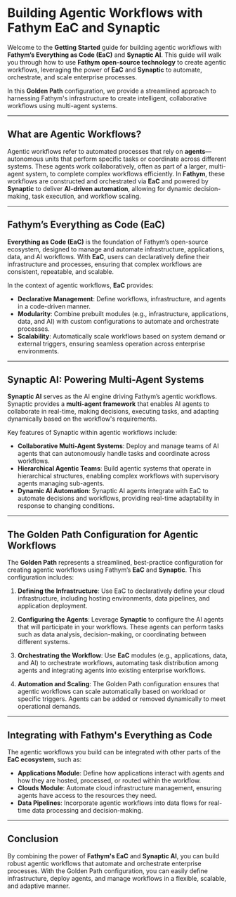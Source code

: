 # Building Agentic Workflows with Fathym EaC and Synaptic

Welcome to the **Getting Started** guide for building agentic workflows with **Fathym’s Everything as Code (EaC)** and **Synaptic AI**. This guide will walk you through how to use **Fathym open-source technology** to create agentic workflows, leveraging the power of **EaC** and **Synaptic** to automate, orchestrate, and scale enterprise processes.

In this **Golden Path** configuration, we provide a streamlined approach to harnessing Fathym's infrastructure to create intelligent, collaborative workflows using multi-agent systems.

---

## What are Agentic Workflows?

Agentic workflows refer to automated processes that rely on **agents**—autonomous units that perform specific tasks or coordinate across different systems. These agents work collaboratively, often as part of a larger, multi-agent system, to complete complex workflows efficiently. In **Fathym**, these workflows are constructed and orchestrated via **EaC** and powered by **Synaptic** to deliver **AI-driven automation**, allowing for dynamic decision-making, task execution, and workflow scaling.

---

## Fathym’s Everything as Code (EaC)

**Everything as Code (EaC)** is the foundation of Fathym’s open-source ecosystem, designed to manage and automate infrastructure, applications, data, and AI workflows. With **EaC**, users can declaratively define their infrastructure and processes, ensuring that complex workflows are consistent, repeatable, and scalable.

In the context of agentic workflows, **EaC** provides:

- **Declarative Management**: Define workflows, infrastructure, and agents in a code-driven manner.
- **Modularity**: Combine prebuilt modules (e.g., infrastructure, applications, data, and AI) with custom configurations to automate and orchestrate processes.
- **Scalability**: Automatically scale workflows based on system demand or external triggers, ensuring seamless operation across enterprise environments.

---

## Synaptic AI: Powering Multi-Agent Systems

**Synaptic AI** serves as the AI engine driving Fathym’s agentic workflows. Synaptic provides a **multi-agent framework** that enables AI agents to collaborate in real-time, making decisions, executing tasks, and adapting dynamically based on the workflow's requirements.

Key features of Synaptic within agentic workflows include:

- **Collaborative Multi-Agent Systems**: Deploy and manage teams of AI agents that can autonomously handle tasks and coordinate across workflows.
- **Hierarchical Agentic Teams**: Build agentic systems that operate in hierarchical structures, enabling complex workflows with supervisory agents managing sub-agents.
- **Dynamic AI Automation**: Synaptic AI agents integrate with EaC to automate decisions and workflows, providing real-time adaptability in response to changing conditions.

---

## The Golden Path Configuration for Agentic Workflows

The **Golden Path** represents a streamlined, best-practice configuration for creating agentic workflows using Fathym’s **EaC** and **Synaptic**. This configuration includes:

1. **Defining the Infrastructure**: Use EaC to declaratively define your cloud infrastructure, including hosting environments, data pipelines, and application deployment.

2. **Configuring the Agents**: Leverage **Synaptic** to configure the AI agents that will participate in your workflows. These agents can perform tasks such as data analysis, decision-making, or coordinating between different systems.

3. **Orchestrating the Workflow**: Use **EaC** modules (e.g., applications, data, and AI) to orchestrate workflows, automating task distribution among agents and integrating agents into existing enterprise workflows.

4. **Automation and Scaling**: The Golden Path configuration ensures that agentic workflows can scale automatically based on workload or specific triggers. Agents can be added or removed dynamically to meet operational demands.

---

<!--
## Example: Creating an Agentic Workflow

Let’s walk through an example of how to build an agentic workflow:

### Step 1: Define the Infrastructure
Use **EaC** to configure the cloud infrastructure that will host your agents. This can include defining the hosting environment, setting up data pipelines, and managing the applications the agents will interact with.

```typescript
// Example infrastructure configuration with EaC
const infrastructure = {
  cloud: 'aws',
  applications: ['data-pipeline', 'ai-engine'],
  scaling: { auto: true }
};
```

### Step 2: Configure AI Agents
Next, configure your AI agents using **Synaptic**. These agents can be designed to handle specific tasks, such as processing incoming data or making real-time decisions.

```typescript
// Example Synaptic AI agent configuration
const agentConfig = {
  name: 'DataProcessor',
  tasks: ['data-ingestion', 'real-time-analysis'],
  triggers: ['new-data', 'threshold-reached']
};
```

### Step 3: Orchestrate the Workflow
Use EaC to orchestrate the workflow, ensuring that agents are deployed to the correct infrastructure and that they collaborate efficiently.

```typescript
// Example workflow orchestration
const workflow = {
  agents: ['DataProcessor', 'DecisionMaker'],
  workflowSteps: [
    'data-ingestion',
    'analysis',
    'decision-making'
  ],
  scaling: { dynamic: true }
};
```

### Step 4: Automate and Scale
With the workflow in place, the system can scale dynamically based on external triggers or workload requirements. New agents can be spun up as needed, and processes can be modified in real time to adapt to changes.

---
-->

## Integrating with Fathym's Everything as Code

The agentic workflows you build can be integrated with other parts of the **EaC ecosystem**, such as:

- **Applications Module**: Define how applications interact with agents and how they are hosted, processed, or routed within the workflow.
- **Clouds Module**: Automate cloud infrastructure management, ensuring agents have access to the resources they need.
- **Data Pipelines**: Incorporate agentic workflows into data flows for real-time data processing and decision-making.

---

## Conclusion

By combining the power of **Fathym's EaC** and **Synaptic AI**, you can build robust agentic workflows that automate and orchestrate enterprise processes. With the Golden Path configuration, you can easily define infrastructure, deploy agents, and manage workflows in a flexible, scalable, and adaptive manner.
